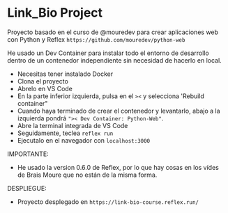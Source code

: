 # Link_Bio Project

Proyecto basado en el curso de @mouredev para crear aplicaciones web con Python y Reflex
`https://github.com/mouredev/python-web`

He usado un Dev Container para instalar todo el entorno de desarrollo dentro de un contenedor independiente sin necesidad de hacerlo en local.

- Necesitas tener instalado Docker
- Clona el proyecto
- Abrelo en VS Code
- En la parte inferior izquierda, pulsa en el `><` y selecciona 'Rebuild container"
- Cuando haya terminado de crear el contenedor y levantarlo, abajo a la izquierda pondrá `">< Dev Container: Python-Web"`.
- Abre la terminal integrada de VS Code
- Seguidamente, teclea `reflex run`
- Ejecutalo en el navegador con `localhost:3000`

IMPORTANTE:

- He usado la version 0.6.0 de Reflex, por lo que hay cosas en los vídes de Brais Moure que no están de la misma forma.

DESPLIEGUE:

- Proyecto desplegado en `https://link-bio-course.reflex.run/`
